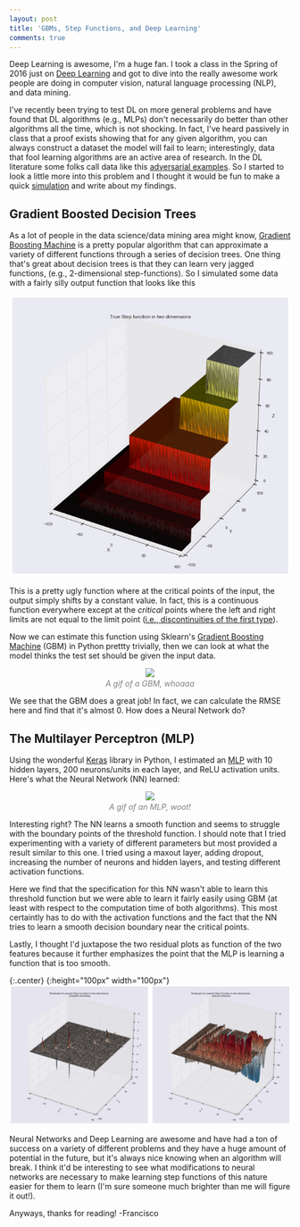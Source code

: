 ```yaml
---
layout: post
title: 'GBMs, Step Functions, and Deep Learning'
comments: true
---
```


Deep Learning is awesome, I'm a huge fan. I took a class in the Spring of 2016 just on [Deep Learning](https://github.com/franciscojavierarceo/ECBME6040) and got to dive into the really awesome work people are doing in computer vision, natural language processing (NLP), and data mining.

I've recently been trying to test DL on more general problems and have found that DL algorithms (e.g., MLPs) don't necessarily do better than other algorithms all the time, which is not shocking. In fact, I've heard passively in class that a proof exists showing that for any given algorithm, you can always construct a dataset the model will fail to learn; interestingly, data that fool learning algorithms are an active area of research. In the DL literature some folks call data like this [adversarial examples](https://static.googleusercontent.com/media/research.google.com/en//pubs/archive/45471.pdf). So I started to look a little more into this problem and I thought it would be fun to make a quick [simulation](https://github.com/franciscojavierarceo/Python/blob/master/Step%20Functions.ipynb) and write about my findings.

## Gradient Boosted Decision Trees

As a lot of people in the data science/data mining area might know, [Gradient Boosting Machine](https://statweb.stanford.edu/~jhf/ftp/trebst.pdf) is a pretty popular algorithm that can approximate a variety of different functions through a series of decision trees. One thing that's great about decision trees is that they can learn very jagged functions, (e.g., 2-dimensional step-functions). So I simulated some data with a fairly silly output function that looks like this

<center>
    <img src="/assets/images/stepfunction_true.png">
</center>

This is a pretty ugly function where at the critical points of the input, the output simply shifts by a constant value. In fact, this is a continuous function everywhere except at the *critical* points where the left and right limits are not equal to the limit point ([i.e., discontinuities of the first type](https://en.wikipedia.org/wiki/Classification_of_discontinuities)).

Now we can estimate this function using Sklearn's [Gradient Boosting Machine](http://scikit-learn.org/stable/modules/generated/sklearn.ensemble.GradientBoostingClassifier.html) (GBM) in Python prettty trivially, then we can look at what the model thinks the test set should be given the input data.

<p style="text-align: center; color:gray;"> 
    <img src="/assets/images/stepfunctiongbm.gif">
    <br>
    <i>A gif of a GBM, whoaaa</i>
</p>

We see that the GBM does a great job! In fact, we can calculate the RMSE here and find that it's almost 0. How does a Neural Network do? 

## The Multilayer Perceptron (MLP)

Using the wonderful [Keras](https://keras.io/) library in Python, I estimated an [MLP](https://en.wikipedia.org/wiki/Multilayer_perceptron) with 10 hidden layers, 200 neurons/units in each layer, and ReLU activation units. Here's what the Neural Network (NN) learned:

<p style="text-align: center; color:gray;"> 
    <img src="/assets/images/stepfunctionmlp.gif">
    <br>
    <i>A gif of an MLP, woot!</i>
</p>

Interesting right? The NN learns a smooth function and seems to struggle with the boundary points of the threshold function. I should note that I tried experimenting with a variety of different parameters but most provided a result similar to this one. I tried using a maxout layer, adding dropout, increasing the number of neurons and hidden layers, and testing different activation functions. 

Here we find that the specification for this NN wasn't able to learn this threshold function but we were able to learn it fairly easily using GBM (at least with respect to the computation time of both algorithms). This most certaintly has to do with the activation functions and the fact that the NN tries to learn a smooth decision boundary near the critical points.

Lastly, I thought I'd juxtapose the two residual plots as function of the two features because it further emphasizes the point that the MLP is learning a function that is too smooth.

{:.center}
{:height="100px" width="100px"}
![Look at them there residuals](/assets/images/stepfunction_res.png)

Neural Networks and Deep Learning are awesome and have had a ton of success on a variety of different problems and they have a huge amount of potential in the future, but it's always nice knowing when an algorithm will break. I think it'd be interesting to see what modifications to neural networks are necessary to make learning step functions of this nature easier for them to learn (I'm sure someone much brighter than me will figure it out!).

Anyways, thanks for reading!
-Francisco
